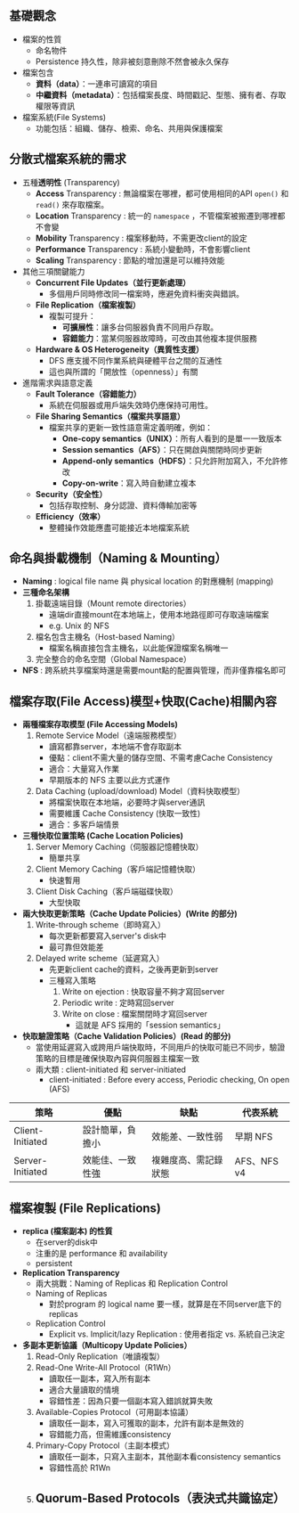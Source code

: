 ## 基礎觀念
- 檔案的性質
	- 命名物件
	- Persistence 持久性，除非被刻意刪除不然會被永久保存
- 檔案包含
	- **資料（data）**：一連串可讀寫的項目
	- **中繼資料（metadata）**：包括檔案長度、時間戳記、型態、擁有者、存取權限等資訊
- 檔案系統(File Systems)
	- 功能包括：組織、儲存、檢索、命名、共用與保護檔案
## 分散式檔案系統的需求
- 五種**透明性** (Transparency)
	- **Access** Transparency : 無論檔案在哪裡，都可使用相同的API `open()` 和 `read()` 來存取檔案。
	- **Location** Transparency : 統一的 `namespace` ，不管檔案被搬遷到哪裡都不會變
	- **Mobility** Transparency : 檔案移動時，不需更改client的設定
	- **Performance** Transparency : 系統小變動時，不會影響client
	- **Scaling** Transparency : 節點的增加還是可以維持效能
- 其他三項關鍵能力
	- **Concurrent File Updates（並行更新處理）**    
	    - 多個用戶同時修改同一檔案時，應避免資料衝突與錯誤。        
	- **File Replication（檔案複製）**    
	    - 複製可提升：        
	        - **可擴展性**：讓多台伺服器負責不同用戶存取。            
	        - **容錯能力**：當某伺服器故障時，可改由其他複本提供服務
	- **Hardware & OS Heterogeneity（異質性支援）**
	    - DFS 應支援不同作業系統與硬體平台之間的互通性
	    - 這也與所謂的「開放性（openness）」有關
- 進階需求與語意定義
	- **Fault Tolerance（容錯能力）**    
	    - 系統在伺服器或用戶端失效時仍應保持可用性。        
	- **File Sharing Semantics（檔案共享語意）**    
		- 檔案共享的更新一致性語意需定義明確，例如：    
		    - **One-copy semantics（UNIX）**：所有人看到的是單一一致版本   
		    - **Session semantics（AFS）**：只在開啟與關閉時同步更新       
		    - **Append-only semantics（HDFS）**：只允許附加寫入，不允許修改    
		    - **Copy-on-write**：寫入時自動建立複本 
	- **Security（安全性）**    
		- 包括存取控制、身分認證、資料傳輸加密等
	- **Efficiency（效率）**    
		- 整體操作效能應盡可能接近本地檔案系統
## 命名與掛載機制（Naming & Mounting）
- **Naming** : logical file name 與 physical location 的對應機制 (mapping)
- **三種命名架構**
	1. 掛載遠端目錄（Mount remote directories）
		- 遠端dir直接mount在本地端上，使用本地路徑即可存取遠端檔案
		- e.g. Unix 的 NFS
	2. 檔名包含主機名（Host-based Naming）
		- 檔案名稱直接包含主機名，以此能保證檔案名稱唯一
	3. 完全整合的命名空間（Global Namespace）
- **NFS** : 跨系統共享檔案時還是需要mount點的配置與管理，而非僅靠檔名即可
## 檔案存取(File Access)模型+快取(Cache)相關內容
- **兩種檔案存取模型 (File Accessing Models)**
	1. Remote Service Model（遠端服務模型）
		- 讀寫都靠server，本地端不會存取副本
		- 優點：client不需大量的儲存空間、不需考慮Cache Consistency
		- 適合：大量寫入作業
		- 早期版本的 NFS 主要以此方式運作
	2. Data Caching (upload/download) Model（資料快取模型）
		- 將檔案快取在本地端，必要時才與server通訊
		- 需要維護 Cache Consistency (快取一致性)
		- 適合：多客戶端情景
- **三種快取位置策略 (Cache Location Policies)**
	1. Server Memory Caching（伺服器記憶體快取）
		- 簡單共享
	2. Client Memory Caching（客戶端記憶體快取）
		- 快速暫用
	3. Client Disk Caching（客戶端磁碟快取）
		- 大型快取
- **兩大快取更新策略（Cache Update Policies）(Write 的部分)**
	1. Write-through scheme（即時寫入）
		- 每次更新都要寫入server's disk中
		- 最可靠但效能差
	2. Delayed write scheme（延遲寫入）
		- 先更新client cache的資料，之後再更新到server
		- 三種寫入策略
			1. Write on ejection : 快取容量不夠才寫回server
			2. Periodic write : 定時寫回server
			3. Write on close : 檔案關閉時才寫回server
				- 這就是 AFS 採用的「session semantics」
- **快取驗證策略（Cache Validation Policies）(Read 的部分)**
	- 當使用延遲寫入或跨用戶端快取時，不同用戶的快取可能已不同步，驗證策略的目標是確保快取內容與伺服器主檔案一致
	- 兩大類 : client-initiated 和 server-initiated
		- client-initiated : Before every access, Periodic checking, On open (AFS)

| 策略               | 優點       | 缺點         | 代表系統       |
| ---------------- | -------- | ---------- | ---------- |
| Client-Initiated | 設計簡單，負擔小 | 效能差、一致性弱   | 早期 NFS     |
| Server-Initiated | 效能佳、一致性強 | 複雜度高、需記錄狀態 | AFS、NFS v4 |
## 檔案複製 (File Replications)
- **replica (檔案副本) 的性質**
	- 在server的disk中
	- 注重的是 performance 和 availability
	- persistent
- **Replication Transparency**
	- 兩大挑戰：Naming of Replicas 和 Replication Control
	- Naming of Replicas
		- 對於program 的 logical name 要一樣，就算是在不同server底下的replicas
	- Replication Control
		- Explicit vs. Implicit/lazy Replication : 使用者指定 vs. 系統自己決定
- **多副本更新協議（Multicopy Update Policies）**
	1. Read-Only Replication（唯讀複製）
	2. Read-One Write-All Protocol（R1Wn）
		- 讀取任一副本，寫入所有副本
		- 適合大量讀取的情境
		- 容錯性差：因為只要一個副本寫入錯誤就算失敗
	3. Available-Copies Protocol（可用副本協議）
		- 讀取任一副本，寫入可獲取的副本，允許有副本是無效的
		- 容錯能力高，但需維護consistency
	4. Primary-Copy Protocol（主副本模式）
		- 讀取任一副本，只寫入主副本，其他副本看consistency semantics
		- 容錯性高於 R1Wn
	5. Quorum-Based Protocols（表決式共識協定）
		- 
